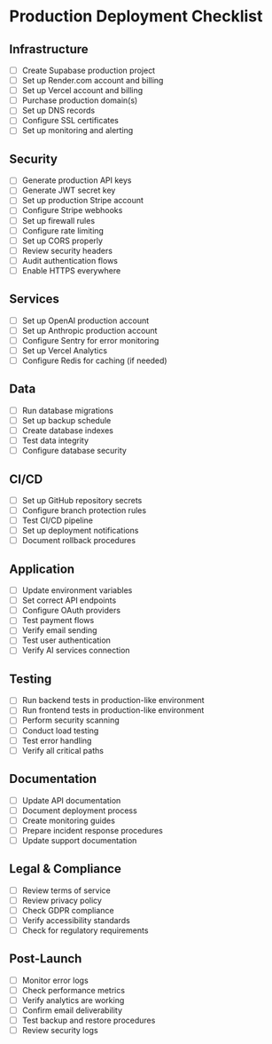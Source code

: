 # Production Deployment Checklist

## Infrastructure
- [ ] Create Supabase production project
- [ ] Set up Render.com account and billing
- [ ] Set up Vercel account and billing
- [ ] Purchase production domain(s)
- [ ] Set up DNS records
- [ ] Configure SSL certificates
- [ ] Set up monitoring and alerting

## Security
- [ ] Generate production API keys
- [ ] Generate JWT secret key
- [ ] Set up production Stripe account
- [ ] Configure Stripe webhooks
- [ ] Set up firewall rules
- [ ] Configure rate limiting
- [ ] Set up CORS properly
- [ ] Review security headers
- [ ] Audit authentication flows
- [ ] Enable HTTPS everywhere

## Services
- [ ] Set up OpenAI production account
- [ ] Set up Anthropic production account
- [ ] Configure Sentry for error monitoring
- [ ] Set up Vercel Analytics
- [ ] Configure Redis for caching (if needed)

## Data
- [ ] Run database migrations
- [ ] Set up backup schedule
- [ ] Create database indexes
- [ ] Test data integrity
- [ ] Configure database security

## CI/CD
- [ ] Set up GitHub repository secrets
- [ ] Configure branch protection rules
- [ ] Test CI/CD pipeline
- [ ] Set up deployment notifications
- [ ] Document rollback procedures

## Application
- [ ] Update environment variables
- [ ] Set correct API endpoints
- [ ] Configure OAuth providers
- [ ] Test payment flows
- [ ] Verify email sending
- [ ] Test user authentication
- [ ] Verify AI services connection

## Testing
- [ ] Run backend tests in production-like environment
- [ ] Run frontend tests in production-like environment
- [ ] Perform security scanning
- [ ] Conduct load testing
- [ ] Test error handling
- [ ] Verify all critical paths

## Documentation
- [ ] Update API documentation
- [ ] Document deployment process
- [ ] Create monitoring guides
- [ ] Prepare incident response procedures
- [ ] Update support documentation

## Legal & Compliance
- [ ] Review terms of service
- [ ] Review privacy policy
- [ ] Check GDPR compliance
- [ ] Verify accessibility standards
- [ ] Check for regulatory requirements

## Post-Launch
- [ ] Monitor error logs
- [ ] Check performance metrics
- [ ] Verify analytics are working
- [ ] Confirm email deliverability
- [ ] Test backup and restore procedures
- [ ] Review security logs